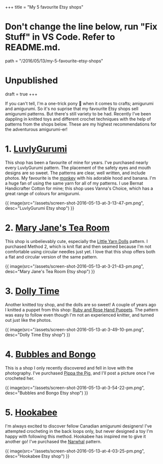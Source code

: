 +++
title = "My 5 favourite Etsy shops"

# Don't change the line below, run "Fix Stuff" in VS Code. Refer to README.md.
path = "/2016/05/13/my-5-favourite-etsy-shops"

# Unpublished
draft = true
+++

If you can't tell, I'm a one-trick pony 🐴 when it comes to crafts; amigurumi and amigurumi. So it's no suprise that my favourite Etsy shops sell amigurumi patterns. But there's still variety to be had. Recently I've been dappling in knitted toys and different crochet techniques with the help of patterns from the shops below. These are my highest recommendations for the adventurous amigurumi-er!

<!-- more -->

# 1. [LuvlyGurumi][lg]

This shop has been a favourite of mine for years. I've purchased nearly every LuvlyGurumi pattern. The placement of the safety eyes and mouth designs are so sweet. The patterns are clear, well written, and include photos. My favourite is the [monkey][] with his adorable hood and banana. I'm a huge fan of using the same yarn for all of my patterns. I use Bernat Handicrafter Cotton for mine; this shop uses Vanna's Choice, which has a great range of colours for amigurumi.

{{ image(src="/assets/screen-shot-2016-05-13-at-3-13-47-pm.png", desc="LuvlyGurumi Etsy shop") }}

# 2. [Mary Jane's Tea Room][mjtr]

This shop is unbelievably cute, especially the [Little Yarn Dolls][lyd] pattern. I purchased Method 2, which is knit flat and then seamed because I'm not comfortable using circular needles just yet. I love that this shop offers both a flat and circular version of the same pattern.

{{ image(src="/assets/screen-shot-2016-05-13-at-3-21-43-pm.png", desc="Mary Jane's Tea Room Etsy shop") }}

# 3. [Dolly Time][dt]

Another knitted toy shop, and the dolls are so sweet! A couple of years ago I knitted a puppet from this shop: [Ruby and Rose Hand Puppets][rrhp]. The pattern was easy to follow even though I'm not an experienced knitter, and turned out just like the photos.

{{ image(src="/assets/screen-shot-2016-05-13-at-3-49-10-pm.png", desc="Dolly Time Etsy shop") }}

# 4. [Bubbles and Bongo][bb]

This is a shop I only recently discovered and fell in love with the photography. I've purchased [Pippa the Pig][pp], and I'll post a picture once I've crocheted her.

{{ image(src="/assets/screen-shot-2016-05-13-at-3-54-22-pm.png", desc="Bubbles and Bongo Etsy shop") }}

# 5. [Hookabee][hb]

I'm always excited to discover fellow Canadian amigurumi designers! I've attempted crocheting in the back loops only, but never designed a toy I'm happy with following this method. Hookabee has inspired me to give it another go! I've purchased the [Narwhal][] pattern.

{{ image(src="/assets/screen-shot-2016-05-13-at-4-03-25-pm.png", desc="Hookabee Etsy shop") }}

[lg]: https://www.etsy.com/ca/shop/LuvlyGurumi
[mjtr]: https://www.etsy.com/ca/shop/maryjanestearoom
[dt]: https://www.etsy.com/ca/shop/dollytime
[bb]: https://www.etsy.com/ca/shop/BubblesAndBongo
[hb]: https://www.etsy.com/ca/shop/hookabee

[monkey]: https://www.etsy.com/ca/listing/279168116/monkey-gurumi-crochet-pattern
[lyd]: https://www.etsy.com/ca/listing/255384465/little-yarn-dolls-method-2-pdf-doll
[rrhp]: https://www.etsy.com/ca/listing/181014018/ruby-and-rose-hand-puppets-knitting
[pp]: https://www.etsy.com/ca/listing/290502383/amigurumi-crochet-cute-pig-pippa-the-pig
[Narwhal]: https://www.etsy.com/ca/listing/237110329/large-amigurumi-narwhal-pattern-crochet
